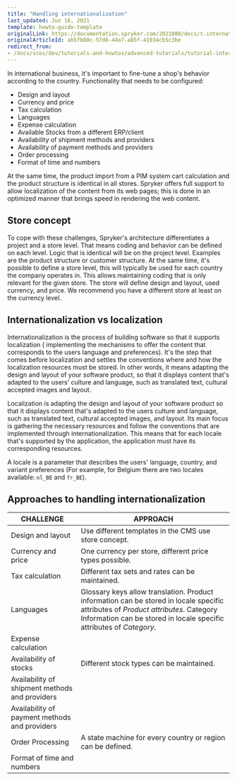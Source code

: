 ```yaml
---
title: "Handling internationalization"
last_updated: Jun 16, 2021
template: howto-guide-template
originalLink: https://documentation.spryker.com/2021080/docs/t-internationalization
originalArticleId: ab5fb80c-57d6-44a7-a85f-41034cb5c3be
redirect_from:
- /docs/scos/dev/tutorials-and-howtos/advanced-tutorials/tutorial-internationalization.html
---
```


In international business, it's important to fine-tune a shop's behavior according to the country. Functionality that needs to be configured:

- Design and layout
- Currency and price
- Tax calculation
- Languages
- Expense calculation
- Available Stocks from a different ERP/client
- Availability of shipment methods and providers
- Availability of payment methods and providers
- Order processing
- Format of time and numbers

At the same time, the product import from a PIM system cart calculation and the product structure is identical in all stores. Spryker offers full support to allow localization of the content from its web pages; this is done in an optimized manner that brings speed in rendering the web content.

## Store concept

To cope with these challenges, Spryker's architecture differentiates a project and a store level. That means coding and behavior can be defined on each level. Logic that is identical will be on the project level. Examples are the product structure or customer structure. At the same time, it's possible to define a store level, this will typically be used for each country the company operates in. This allows maintaining coding that is only relevant for the given store. The store will define design and layout, used currency, and price. We recommend you have a different store at least on the currency level.

## Internationalization vs localization

Internationalization is the process of building software so that it supports localization ( implementing the mechanisms to offer the content that corresponds to the users language and preferences). It's the step that comes before localization and settles the conventions where and how the localization resources must be stored. In other words, it means adapting the design and layout of your software product, so that it displays content that's adapted to the users' culture and language, such as translated text, cultural accepted images and layout.

Localization is adapting the design and layout of your software product so that it displays content that's adapted to the users culture and language, such as translated text, cultural accepted images, and layout. Its main focus is gathering the necessary resources and follow the conventions that are implemented through internationalization. This means that for each locale that's supported by the application, the application must have its corresponding resources.

A locale is a parameter that describes the users' language, country, and variant preferences (For example, for Belgium there are two locales available: `nl_BE` and `fr_BE`).

## Approaches to handling internationalization

| CHALLENGE | APPROACH |
| --- | --- |
| Design and layout | Use different templates in the CMS use store concept. |
| Currency and price | One currency per store, different price types possible. |
| Tax calculation | Different tax sets and rates can be maintained. |
| Languages | Glossary keys allow translation. Product information can be stored in locale specific attributes of *Product attributes*. Category Information can be stored in locale specific attributes of *Category*. |
| Expense calculation |  |
| Availability of stocks | Different stock types can be maintained. |
| Availability of shipment methods and providers |  |
| Availability of payment methods and providers |  |
| Order Processing | A state machine for every country or region can be defined. |
| Format of time and numbers |  |
